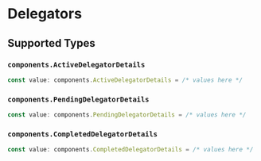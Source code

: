 # Delegators


## Supported Types

### `components.ActiveDelegatorDetails`

```typescript
const value: components.ActiveDelegatorDetails = /* values here */
```

### `components.PendingDelegatorDetails`

```typescript
const value: components.PendingDelegatorDetails = /* values here */
```

### `components.CompletedDelegatorDetails`

```typescript
const value: components.CompletedDelegatorDetails = /* values here */
```

